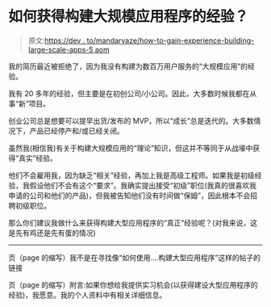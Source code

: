 # 如何获得构建大规模应用程序的经验？

> 原文:[https://dev . to/mandarvaze/how-to-gain-experience-building-large-scale-apps-5 aom](https://dev.to/mandarvaze/how-to-gain-experience-building-large-scale-apps-5aom)

我的简历最近被拒绝了，因为我没有构建为数百万用户服务的“大规模应用”的经验。

我有 20 多年的经验，但主要是在初创公司/小公司。因此，大多数时候我都在从事“新”项目。

创业公司总是想要可以提早出货/发布的 MVP，所以“成长”总是迭代的。大多数情况下，产品已经停产和/或已经关闭。

虽然我(相信我)有关于构建大规模应用的“理论”知识，但这并不等同于从战壕中获得“真实”经验。

他们不会雇用我，因为缺乏“相关”经验，再加上我是高级工程师。如果我是初级经验，我假设他们不会有这个“要求”。我确实提出接受“初级”职位(我真的很喜欢我申请的公司和他们的产品)，但我被告知他们没有时间做“保姆”，因此根本不会招聘初级职位。

那么你们建议我做什么来获得构建大型应用程序的“真正”经验呢？(对我来说，这是先有鸡还是先有蛋的情况)

* * *

页（page 的缩写）我不是在寻找像“如何使用....构建大型应用程序”这样的帖子的链接

页（page 的缩写）附言:如果你想给我提供实习机会(以获得建设大型应用程序的经验)，我愿意。我的个人资料中有相关详细信息。